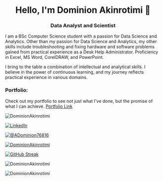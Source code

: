 <h1 align="center">Hello, I'm Dominion Akinrotimi 👋</h1>
<h3 align="center">Data Analyst and Scientist</h3>

I am a BSc Computer Science student with a passion for Data Science and Analytics. Other than my passion for Data Science and Analytics, my other skills include troubleshooting and fixing hardware and software problems gained from practical experience as a Desk Help Administrator. Proficiency in Excel, MS Word, CorelDRAW, and PowerPoint.

I bring to the table a combination of intellectual and analytical skills. I believe in the power of continuous learning, and my journey reflects practical experience in various domains.

### Portfolio:
Check out my portfolio to see not just what I've done, but the promise of what I can achieve. [Portfolio Link](https://honest-elephant.cloudvent.net/)

<p align="left"> <img src="https://komarev.com/ghpvc/?username=DominionAkinrotimi" alt="DominionAkinrotimi" /> </p>

<p align="left"> <a class="badge-base__link LI-simple-link" href="https://ng.linkedin.com/in/dominion-akinrotimi-7a5961268?trk=profile-badge"><img src="https://img.shields.io/badge/LinkedIn-0077B5?style=for-the-badge&logo=linkedin&logoColor=white" alt="LinkedIn" /></a> </p>

<p align="left"> <a href="https://twitter.com/ADominion76816" target="blank"><img src="https://img.shields.io/twitter/follow/ADominion76816?logo=twitter&style=for-the-badge" alt="@ADominion76816" /></a> </p>

<p align="left"> <a href="https://github.com/ryo-ma/github-profile-trophy"><img src="https://github-profile-trophy.vercel.app/?username=DominionAkinrotimi&theme=onedark" alt="DominionAkinrotimi" /></a> </p>

[![GitHub Streak](https://streak-stats.demolab.com?user=DominionAkinrotimi&hide_border=true)](https://git.io/streak-stats)

<p align="left">
  <img src="https://github-readme-stats.vercel.app/api/top-langs?username=DominionAkinrotimi&show_icons=true&locale=en&layout=compact" alt="DominionAkinrotimi" />
</p>

<p align="left">
  <img src="https://github-readme-stats.vercel.app/api?username=DominionAkinrotimi&show_icons=true&locale=en" alt="DominionAkinrotimi" />
</p>

